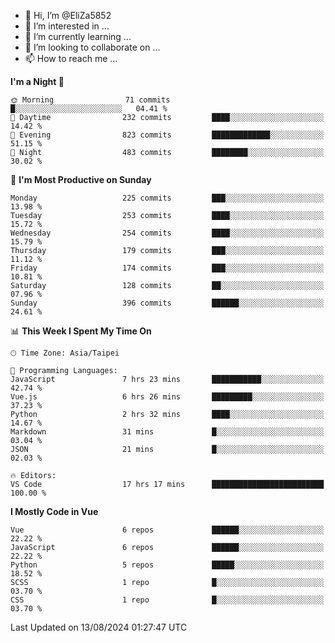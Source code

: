 - 👋 Hi, I’m @EliZa5852
- 👀 I’m interested in ...
- 🌱 I’m currently learning ...
- 💞️ I’m looking to collaborate on ...
- 📫 How to reach me ...

<!--START_SECTION:waka-->
**I'm a Night 🦉** 

```text
🌞 Morning                71 commits          █░░░░░░░░░░░░░░░░░░░░░░░░   04.41 % 
🌆 Daytime                232 commits         ████░░░░░░░░░░░░░░░░░░░░░   14.42 % 
🌃 Evening                823 commits         █████████████░░░░░░░░░░░░   51.15 % 
🌙 Night                  483 commits         ████████░░░░░░░░░░░░░░░░░   30.02 % 
```
📅 **I'm Most Productive on Sunday** 

```text
Monday                   225 commits         ███░░░░░░░░░░░░░░░░░░░░░░   13.98 % 
Tuesday                  253 commits         ████░░░░░░░░░░░░░░░░░░░░░   15.72 % 
Wednesday                254 commits         ████░░░░░░░░░░░░░░░░░░░░░   15.79 % 
Thursday                 179 commits         ███░░░░░░░░░░░░░░░░░░░░░░   11.12 % 
Friday                   174 commits         ███░░░░░░░░░░░░░░░░░░░░░░   10.81 % 
Saturday                 128 commits         ██░░░░░░░░░░░░░░░░░░░░░░░   07.96 % 
Sunday                   396 commits         ██████░░░░░░░░░░░░░░░░░░░   24.61 % 
```


📊 **This Week I Spent My Time On** 

```text
🕑︎ Time Zone: Asia/Taipei

💬 Programming Languages: 
JavaScript               7 hrs 23 mins       ███████████░░░░░░░░░░░░░░   42.74 % 
Vue.js                   6 hrs 26 mins       █████████░░░░░░░░░░░░░░░░   37.23 % 
Python                   2 hrs 32 mins       ████░░░░░░░░░░░░░░░░░░░░░   14.67 % 
Markdown                 31 mins             █░░░░░░░░░░░░░░░░░░░░░░░░   03.04 % 
JSON                     21 mins             █░░░░░░░░░░░░░░░░░░░░░░░░   02.03 % 

🔥 Editors: 
VS Code                  17 hrs 17 mins      █████████████████████████   100.00 % 
```

**I Mostly Code in Vue** 

```text
Vue                      6 repos             ██████░░░░░░░░░░░░░░░░░░░   22.22 % 
JavaScript               6 repos             ██████░░░░░░░░░░░░░░░░░░░   22.22 % 
Python                   5 repos             █████░░░░░░░░░░░░░░░░░░░░   18.52 % 
SCSS                     1 repo              █░░░░░░░░░░░░░░░░░░░░░░░░   03.70 % 
CSS                      1 repo              █░░░░░░░░░░░░░░░░░░░░░░░░   03.70 % 
```




 Last Updated on 13/08/2024 01:27:47 UTC
<!--END_SECTION:waka-->
